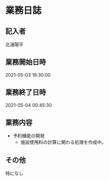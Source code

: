 # 業務日誌

## 記入者

北浦陽平

## 業務開始日時

2021-05-03 19:30:00

## 業務終了日時

2021-05-04 00:45:30

## 業務内容

- 予約機能の開発
	- 施設使用料の計算に関わる処理を作成中。

## その他

特になし